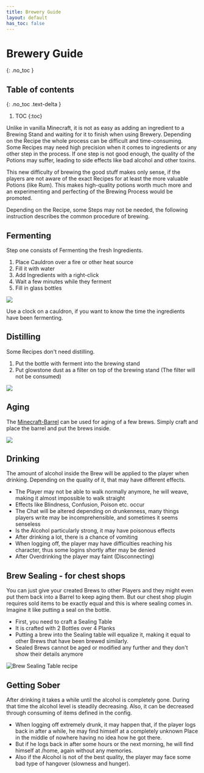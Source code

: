 ```yaml
---
title: Brewery Guide
layout: default
has_toc: false
---
```


# Brewery Guide
{: .no_toc }

## Table of contents
{: .no_toc .text-delta }

1. TOC
{:toc}

Unlike in vanilla Minecraft, it is not as easy as adding an ingredient to a Brewing Stand and waiting for it to finish when using Brewery. Depending on the Recipe the whole process can be difficult and time-consuming. Some Recipes may need high precision when it comes to ingredients or any other step in the process. If one step is not good enough, the quality of the Potions may suffer, leading to side effects like bad alcohol and other toxins.

This new difficulty of brewing the good stuff makes only sense, if the players are not aware of the exact Recipes for at least the more valuable Potions (like Rum). This makes high-quality potions worth much more and an experimenting and perfecting of the Brewing Process would be promoted.

Depending on the Recipe, some Steps may not be needed, the following instruction describes the common procedure of brewing.

## Fermenting

Step one consists of Fermenting the fresh Ingredients.

1. Place Cauldron over a fire or other heat source
2. Fill it with water
3. Add Ingredients with a right-click
4. Wait a few minutes while they ferment
5. Fill in glass bottles

![](http://i.imgur.com/1Dcln19.png)

Use a clock on a cauldron, if you want to know the time the ingredients have been fermenting.

## Distilling
Some Recipes don't need distilling.
1. Put the bottle with ferment into the brewing stand
2. Put glowstone dust as a filter on top of the brewing stand (The filter will not be consumed)

![](http://i.imgur.com/RJKV9Xs.png)

## Aging

The [Minecraft-Barrel](https://minecraft.gamepedia.com/Barrel) can be used for aging of a few brews.
Simply craft and place the barrel and put the brews inside.

![](https://gamepedia.cursecdn.com/minecraft_de_gamepedia/thumb/3/33/Fass.png/150px-Fass.png?version=ed8bc982279530ea46dac7b932ec1b86)

## Drinking

The amount of alcohol inside the Brew will be applied to the player when drinking. Depending on the quality of it, that may have different effects.

* The Player may not be able to walk normally anymore, he will weave, making it almost impossible to walk straight
* Effects like Blindness, Confusion, Poison etc. occur
* The Chat will be altered depending on drunkenness, many things players write may be incomprehensible, and sometimes it seems senseless
* Is the Alcohol particularly strong, it may have poisonous effects
* After drinking a lot, there is a chance of vomiting
* When logging off, the player may have difficulties reaching his character, thus some logins shortly after may be denied
* After Overdrinking the player may faint (Disconnecting)

## Brew Sealing - for chest shops

You can just give your created Brews to other Players and they might even put them back into a Barrel to keep aging them.
But our chest shop plugin requires sold items to be exactly equal and this is where sealing comes in. Imagine it like putting a seal on the bottle.

* First, you need to craft a Sealing Table
* It is crafted with 2 Bottles over 4 Planks
* Putting a brew into the Sealing table will equalize it, making it equal to other Brews that have been brewed similarly.
* Sealed Brews cannot be aged or modified any further and they don't show their details anymore 

![Brew Sealing Table recipe](https://zebradrive.de/index.php/s/aJXpWPjZAWnAvVE/download)  

## Getting Sober

After drinking it takes a while until the alcohol is completely gone. During that time the alcohol level is steadily decreasing. Also, it can be decreased through consuming of items defined in the config.

* When logging off extremely drunk, it may happen that, if the player logs back in after a while, he may find himself at a completely unknown Place in the middle of nowhere having no idea how he got there.
* But if he logs back in after some hours or the next morning, he will find himself at /home, again without any memories.
* Also if the Alcohol is not of the best quality, the player may face some bad type of hangover (slowness and hunger).
